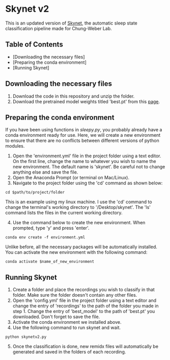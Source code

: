 #  Skynet v2
This is an updated version of [Skynet](), the automatic sleep state classification pipeline made for Chung-Weber Lab.

## Table of Contents
- [Downloading the necessary files]
- [Preparing the conda environment]
- [Running Skynet]

## Downloading the necessary files
1. Download the code in this repository and unzip the folder.
2. Download the pretrained model weights titled 'best.pt' from this [page](https://drive.google.com/drive/folders/1tMhWEJwJuFSEvhqMSzvXg4wtxlxR00qm?usp=sharing).

## Preparing the conda environment
If you have been using functions in *sleepy.py*, you probably already have a conda environment ready for use.
Here, we will create a new environment to ensure that there are no conflicts between different versions of python modules.

1. Open the 'environment.yml' file in the project folder using a text editor. On the first line, change the name to whatever you wish to name the new environment. The default name is 'skynet'. Be careful not to change anything else and save the file.
2. Open the Anaconda Prompt (or terminal on Mac/Linux).
3. Navigate to the project folder using the 'cd' command as shown below:
```
cd $path/to/project/folder
```
This is an example using my linux machine. I use the 'cd' command to change the terminal's working directory to '/Desktop/skynet'. The 'ls' command lists the files in the current working directory.

4. Use the command below to create the new environment. When prompted, type 'y' and press 'enter'.
```
conda env create -f environment.yml
```
Unlike before, all the necessary packages will be automatically installed.
You can activate the new environment with the following command:
```
conda activate $name_of_new_environment
```

## Running Skynet
1. Create a folder and place the recordings you wish to classify in that folder. Make sure the folder doesn't contain any other files.
2. Open the 'config.yml' file in the project folder using a text editor and change the entry of 'recordings' to the path of the folder you made in step 1. Change the entry of 'best_model' to the path of 'best.pt' you downloaded. Don't forget to save the file.
3. Activate the conda environment we installed above.
4. Use the following command to run skynet and wait.
```
python skynetv2.py
```
5. Once the classification is done, new remidx files will automatically be generated and saved in the folders of each recording.

